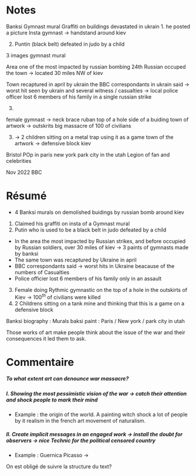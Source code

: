 # Notes

Banksi Gymnast mural
Graffiti on buildings devastated in
ukrain
1. 
he posted a picture Insta gymnast -> handstand
around kiev

2. Puntin (black belt) defeated in judo by a child

3 images gymnast mural

Area one of the most impacted by russian bombing
24th 
Russian occuped the town -> located 30 miles NW of kiev

Town recaptured in april by ukrain
the BBC correspondants in ukrain said -> worst hit seen by ukrain and several witness / casualties
-> local police officer lost 6 members of his family in a single russian strike


3. 
female gymnast -> neck brace
ruban top of a hole side of a buiding
town of artwork -> outskrits big massacre of 100 of civilians

3. -> 2 children sitting on a metal trap using it as a game
town of the artwork -> defensive block kiev


Bristol 
POp in paris new york park city in the utah
Legion of fan and celebrities

Nov 2022 BBC



# Résumé
- 4 Banksi murals on demolished buidings by russian bomb around kiev
1. Claimed his graffiti on insta of a Gymnast mural
2. Putin who is used to be a black belt in judo defeated by a child
- In the area the most impacted by Russian strikes, and before occupied by Russian soldiers, over 30 miles of kiev -> 3 paints of gymnasts made by banksi 
- The same town was recaptured by Ukraine in april
- BBC correspondants said -> worst hits in Ukraine beacause of the numbers of Casualties
- Police officier lost 6 members of his family only in an assault
3. Female doing Rythmic gymnastic on the top of a hole in the outskirts of Kiev -> $100^{th}$ of civilians were killed
4. 2 Childrens sitting on a tank mine and thinking that this is a game on a defensive block

Banksi biography :
Murals baksi paint : Paris / New york / park city in utah

Those works of art make people think about the issue of the war and their consequences it led them to ask. 

# Commentaire

##### To what extent art can denounce war massacre?

##### I. Showing the most pessimistic vision of the war -> catch their attention and shock people to mark their mind
- Example : the origin of the world. A painting witch shock a lot of people by it realism in the french art movement of naturalism. 

##### II. Create implicit messages in an engaged work -> install the doubt for observers -> nice Technic for the political censored country
- Example : Guernica Picasso -> 




On est obligé de suivre la structure du text?
